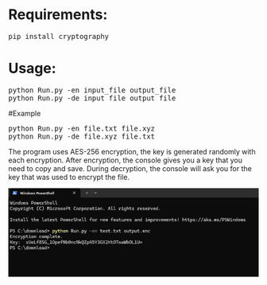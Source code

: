 # Requirements:
<pre>pip install cryptography</pre>

# Usage:
<pre>
python Run.py -en input_file output_file
python Run.py -de input_file output_file
</pre>

#Example
<pre>
python Run.py -en file.txt file.xyz
python Run.py -de file.xyz file.txt
</pre>

The program uses AES-256 encryption, the key is generated randomly with each encryption.
After encryption, the console gives you a key that you need to copy and save.
During decryption, the console will ask you for the key that was used to encrypt the file.

![](https://github.com/zbirow/Shz/blob/main/Shz.gif)
